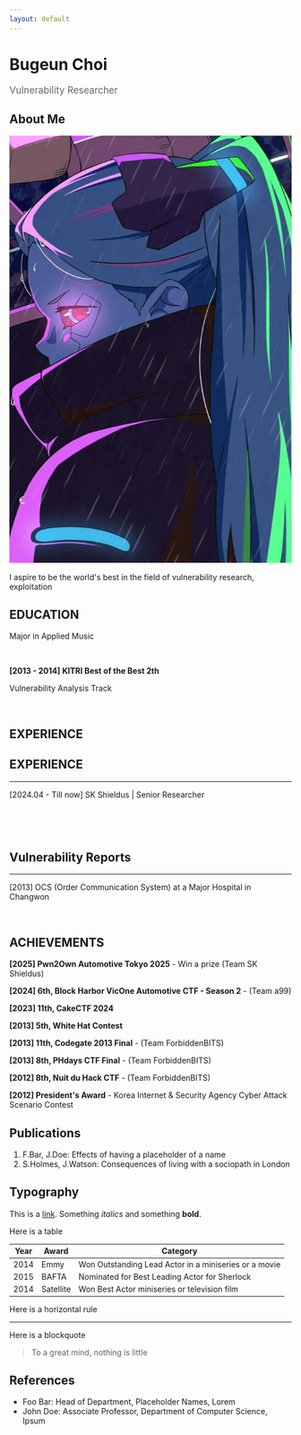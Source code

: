 ```yaml
---
layout: default
---
```


<h1><b>Bugeun Choi</b></h1>
<p style="font-size: 1.2em; color: #666;" data-ke-size="size16">
Vulnerability Researcher
</p>


## About Me

<img class="profile-picture" src="Rebekah.jpg">

I aspire to be the world's best in the field of vulnerability research, exploitation

## EDUCATION

<p data-ke-size="size14">Major in Applied Music</p>
&nbsp;
<p data-ke-size="size16">
<b>[2013 - 2014] KITRI Best of the Best 2th</b>
</p>
<p data-ke-size="size14">Vulnerability Analysis Track</p>
&nbsp;

## EXPERIENCE

<h2 data-ke-size="size26"><b>EXPERIENCE</b></h2>
<hr>
<p data-ke-size="size16">[2024.04 - Till now] SK Shieldus | Senior Researcher</p>
&nbsp;
<p data-ke-size="size14">&nbsp;</p>
<h2 data-ke-size="size26"><b>Vulnerability Reports</b></h2>
<hr>
<p data-ke-size="size16">[2013] OCS (Order Communication System) at a Major Hospital in Changwon</p>
&nbsp;

## ACHIEVEMENTS

<p data-ke-size="size16">
        <b>[2025] Pwn2Own Automotive Tokyo 2025</b> - Win a prize (Team SK Shieldus)
      </p>
      <p data-ke-size="size16">
        <b>[2024] 6th, Block Harbor VicOne Automotive CTF - Season 2</b> - (Team a99)
      </p>
      <p data-ke-size="size16">
        <b>[2023] 11th, CakeCTF 2024</b>
      </p>
      <p data-ke-size="size16">
        <b>[2013] 5th, White Hat Contest</b>
      </p>
      <p data-ke-size="size16">
        <b>[2013] 11th, Codegate 2013 Final</b> - (Team ForbiddenBITS)
      </p>
      <p data-ke-size="size16">
        <b>[2013] 8th, PHdays CTF Final</b> - (Team ForbiddenBITS)
      </p>
      <p data-ke-size="size16">
        <b>[2012] 8th, Nuit du Hack CTF</b> - (Team ForbiddenBITS)
      </p>
      <p data-ke-size="size16">
        <b>[2012] President's Award</b> - Korea Internet &amp; Security Agency Cyber Attack Scenario Contest
      </p>


## Publications

1. F.Bar, J.Doe: Effects of having a placeholder of a name
2. S.Holmes, J.Watson: Consequences of living with a sociopath in London

## Typography

This is a [link](http://google.com). Something *italics* and something **bold**.

Here is a table

Year | Award | Category
-----|-------|--------
2014 | Emmy  | Won Outstanding Lead Actor in a miniseries or a movie
2015 | BAFTA | Nominated for Best Leading Actor for Sherlock
2014 | Satellite | Won Best Actor miniseries or television film

Here is a horizontal rule

---

Here is a blockquote

> To a great mind, nothing is little

## References

* Foo Bar: Head of Department, Placeholder Names, Lorem
* John Doe: Associate Professor, Department of Computer Science, Ipsum
